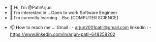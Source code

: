 - 👋 Hi, I’m @PatilArjun
- 👀 I’m interested in ...Open to work Software Engineer 
- 🌱 I’m currently learning ...Bsc (COMPUTER SCIENCE)
<!---- 💞️ I’m looking to collaborate on ...--->
- 📫 How to reach me ... 
          Gmail    : -   arjun2001patil@gmail.com
                                                                                                               linkedin : -   https://www.linkedin.com/in/arjun-patil-648258202
<!---
PatilArjun/PatilArjun is a ✨ special ✨ repository because its `README.md` (this file) appears on your GitHub profile.
You can click the Preview link to take a look at your changes.
--->
